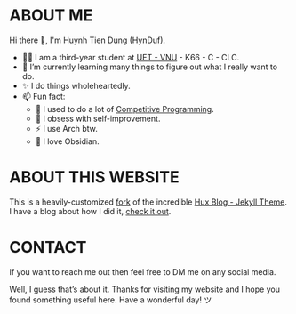 # ABOUT ME
Hi there 👋, I'm Huynh Tien Dung (HynDuf).

- 👨‍🎓 I am a third-year student at [UET - VNU](https://uet.vnu.edu.vn/) - K66 - C - CLC. 
- 🌱 I’m currently learning many things to figure out what I really want to do.
- ✨ I do things wholeheartedly.
- 📫 Fun fact: 
  - 🔭 I used to do a lot of [Competitive Programming](http://codeforces.com/profile/_LNHTD_).
  - 👻 I obsess with self-improvement.
  - ⚡ I use Arch btw.
  - 💎 I love Obsidian.

# ABOUT THIS WEBSITE
This is a heavily-customized [fork](https://github.com/HynDuf/hynduf.github.io) of the incredible [Hux Blog - Jekyll Theme](https://github.com/Huxpro/huxpro.github.io). I have a blog about how I did it, [check it out](https://hynduf.github.io/2023/12/31/building-my-aesthetic-personal-site/).

# CONTACT
If you want to reach me out then feel free to DM me on any social media.

Well, I guess that’s about it. Thanks for visiting my website and I hope you found something useful here. Have a wonderful day! ツ


